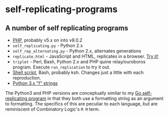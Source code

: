 # self-replicating-programs
## A number of self replicating programs

* [PHP](q2.php), probably v5.x on into v8.0.2
* `self_replicating.py` - Python 2.x
* `self_rep_alternating.py` - Python 2.x, alternates generations
* `replicate.html` - JavaScript and HTML, replicates in a browser. [Try it!](https://bediger4000.github.io/replicate.html)
* `triplet` - Perl, Bash, Python 2.x and PHP quine relay/ouroboros program. Execute `run_replication` to try it out.
* [Shell script](replicate), Bash, probably ksh. Changes just a little with each reproduction.
* [Python 3.x "f" strings](fstrings.py)

The Python3 and PHP versions are conceptually similar to
my [Go self-replicating program](https://github.com/bediger4000/Self-replicating-go/)
in that they both use a formatting string as an argument to formatting.
The specifics of this are peculiar to each language,
but are reminiscent of Combinatory Logic's `M M` term.
